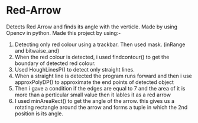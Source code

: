 # Red-Arrow
Detects Red Arrow and finds its angle with the verticle. Made by using Opencv in python.
Made this project by using:-
1. Detecting only red colour using a trackbar. Then used mask. (inRange and bitwaise_and)
2. When the red colour is detected, i used findcontour() to get the boundary of detected red colour.
3. Used HoughLinesP() to detect only straight lines.
4. When a straight line is detected the program runs forward and then i use approxPolyDP() to approximate the end points of detected object 
5. Then i gave a condition if the edges are equal to 7 and the area of it is more than a perticular small value then it lables it as a red arrow
6. I used minAreaRect() to get the angle of the arrow. this gives us a rotating rectangle around the arrow and forms a tuple in which the 2nd position is its angle.
